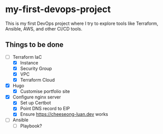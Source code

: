 # my-first-devops-project
This is my first DevOps project where I try to explore tools like Terraform, Ansible, AWS, and other CI/CD tools. 

## Things to be done
- [ ] Terraform IaC
    - [x] Instance
    - [x] Security Group
    - [x] VPC
    - [x] Terraform Cloud

- [x] Hugo
    - [x] Customise portfolio site

- [x] Configure nginx server
    - [x] Set up Certbot
    - [x] Point DNS record to EIP
    - [x] Ensure https://cheeseong-luan.dev works

- [ ] Ansible
    - [ ] Playbook?